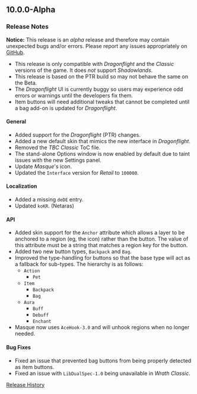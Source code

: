 ## 10.0.0-Alpha

### Release Notes

**Notice:** This release is an _alpha_ release and therefore may contain unexpected bugs and/or errors. Please report any issues appropriately on [GitHub](https://github.com/SFX-WoW/Masque "Masque @ GitHub").

- This release is only compatible with _Dragonflight_ and the _Classic_ versions of the game. It does _not_ support _Shadowlands_.
- This release is based on the PTR build so may not behave the same on the Beta.
- The _Dragonflight_ UI is currently buggy so users may experience odd errors or warnings until the developers fix them.
- Item buttons will need additional tweaks that cannot be completed until a bag add-on is updated for _Dragonflight_.

#### General

- Added support for the _Dragonflight_ (PTR) changes.
- Added a new default skin that mimics the new interface in _Dragonflight_.
- Removed the _TBC Classic_ ToC file.
- The stand-alone Options window is now enabled by default due to taint issues with the new Settings panel.
- Update _Masque_'s icon.
- Updated the `Interface` version for _Retail_ to `100000`.

#### Localization

- Added a missing `deDE` entry.
- Updated `koKR`. (Netaras)

#### API

- Added skin support for the `Anchor` attribute which allows a layer to be anchored to a region (eg, the icon) rather than the button. The value of this attribute must be a string that matches a region key for the button.
- Added two new button types, `Backpack` and `Bag`.
- Improved the type-handling for buttons so that the base type will act as a fallback for sub-types. The hierarchy is as follows:
  - `Action`
    - `Pet`
  - `Item`
    - `Backpack`
    - `Bag`
  - `Aura`
    - `Buff`
    - `Debuff`
    - `Enchant`
- Masque now uses `AceHook-3.0` and will unhook regions when no longer needed.

#### Bug Fixes

- Fixed an issue that prevented bag buttons from being properly detected as item buttons.
- Fixed an issue with `LibDualSpec-1.0` being unavailable in _Wrath Classic_.

[Release History](https://github.com/SFX-WoW/Masque/wiki/History)
